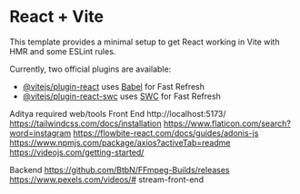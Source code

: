 # React + Vite

This template provides a minimal setup to get React working in Vite with HMR and some ESLint rules.

Currently, two official plugins are available:

- [@vitejs/plugin-react](https://github.com/vitejs/vite-plugin-react/blob/main/packages/plugin-react/README.md) uses [Babel](https://babeljs.io/) for Fast Refresh
- [@vitejs/plugin-react-swc](https://github.com/vitejs/vite-plugin-react-swc) uses [SWC](https://swc.rs/) for Fast Refresh


Aditya required web/tools
Front End
http://localhost:5173/
https://tailwindcss.com/docs/installation
https://www.flaticon.com/search?word=instagram
https://flowbite-react.com/docs/guides/adonis-js
https://www.npmjs.com/package/axios?activeTab=readme
https://videojs.com/getting-started/

Backend
https://github.com/BtbN/FFmpeg-Builds/releases
https://www.pexels.com/videos/#   s t r e a m - f r o n t - e n d  
 